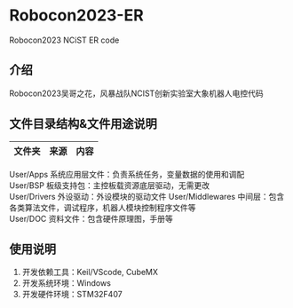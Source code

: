# Robocon2023-ER
Robocon2023 NCiST ER code
## 介绍
Robocon2023吴哥之花，风暴战队NCIST创新实验室大象机器人电控代码

## 文件目录结构&文件用途说明
| 文件夹    | 来源   | 内容                                |
| --------- | -------| ----------------------------------- |
  User/Apps    系统应用层文件：负责系统任务，变量数据的使用和调配  
  User/BSP    板级支持包：主控板载资源底层驱动，无需更改  
  User/Drivers  外设驱动：外设模块的驱动文件
  User/Middlewares  中间层：包含各类算法文件，调试程序，机器人模块控制程序文件等  
  User/DOC  资料文件：包含硬件原理图，手册等  

## 使用说明
1. 开发依赖工具：Keil/VScode, CubeMX
2. 开发系统环境：Windows
3. 开发硬件环境：STM32F407
